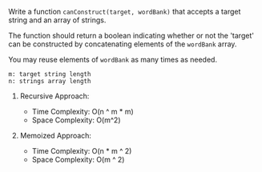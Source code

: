 Write a function `canConstruct(target, wordBank)` that accepts a target string and an array of strings.

The function should return a boolean indicating whether or not the 'target' can be constructed by concatenating elements of the `wordBank` array.

You may reuse elements of `wordBank` as many times as needed.

    m: target string length
    n: strings array length

1. Recursive Approach:
    -   Time Complexity: O(n ^ m * m) 
    -   Space Complexity: O(m^2)

2. Memoized Approach:
    -   Time Complexity: O(n * m ^ 2)
    -   Space Complexity: O(m ^ 2)